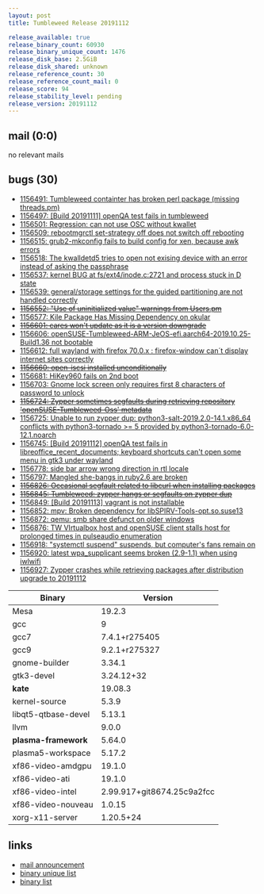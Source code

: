 ```yaml
---
layout: post
title: Tumbleweed Release 20191112

release_available: true
release_binary_count: 60930
release_binary_unique_count: 1476
release_disk_base: 2.5GiB
release_disk_shared: unknown
release_reference_count: 30
release_reference_count_mail: 0
release_score: 94
release_stability_level: pending
release_version: 20191112
---
```


## mail (0:0)

no relevant mails

## bugs (30)

<!--more-->

- [1156491: Tumbleweed containter has broken perl package (missing threads.pm)](https://bugzilla.opensuse.org/show_bug.cgi?id=1156491)
- [1156497: \[Build 20191111\] openQA test fails in tumbleweed](https://bugzilla.opensuse.org/show_bug.cgi?id=1156497)
- [1156501: Regression: can not use OSC without kwallet](https://bugzilla.opensuse.org/show_bug.cgi?id=1156501)
- [1156509: rebootmgrctl set-strategy off does not switch off rebooting](https://bugzilla.opensuse.org/show_bug.cgi?id=1156509)
- [1156515: grub2-mkconfig fails to build config for xen, because awk errors](https://bugzilla.opensuse.org/show_bug.cgi?id=1156515)
- [1156518: The kwalldetd5 tries to open not exising device with an error instead of asking the passphrase](https://bugzilla.opensuse.org/show_bug.cgi?id=1156518)
- [1156537: kernel BUG at fs/ext4/inode.c:2721 and process stuck in D state](https://bugzilla.opensuse.org/show_bug.cgi?id=1156537)
- [1156539: general/storage settings for the guided partitioning are not handled correctly](https://bugzilla.opensuse.org/show_bug.cgi?id=1156539)
- ~~[1156552: "Use of uninitialized value" warnings from Users.pm](https://bugzilla.opensuse.org/show_bug.cgi?id=1156552)~~
- [1156577: Kile Package Has Missing Dependency on okular](https://bugzilla.opensuse.org/show_bug.cgi?id=1156577)
- ~~[1156601: cares won't update as it is a version downgrade](https://bugzilla.opensuse.org/show_bug.cgi?id=1156601)~~
- [1156606: openSUSE-Tumbleweed-ARM-JeOS-efi.aarch64-2019.10.25-Build1.36 not bootable](https://bugzilla.opensuse.org/show_bug.cgi?id=1156606)
- [1156612: full wayland with firefox 70.0.x : firefox-window can´t display internet sites correctly](https://bugzilla.opensuse.org/show_bug.cgi?id=1156612)
- ~~[1156660: open-iscsi installed unconditionally](https://bugzilla.opensuse.org/show_bug.cgi?id=1156660)~~
- [1156681: HiKey960 fails on 2nd boot](https://bugzilla.opensuse.org/show_bug.cgi?id=1156681)
- [1156703: Gnome lock screen only requires first 8 characters of password to unlock](https://bugzilla.opensuse.org/show_bug.cgi?id=1156703)
- ~~[1156724: Zypper sometimes segfaults during retrieving repository 'openSUSE-Tumbleweed-Oss' metadata](https://bugzilla.opensuse.org/show_bug.cgi?id=1156724)~~
- [1156725: Unable to run zypper dup: python3-salt-2019.2.0-14.1.x86_64 conflicts with python3-tornado >= 5 provided by python3-tornado-6.0-12.1.noarch](https://bugzilla.opensuse.org/show_bug.cgi?id=1156725)
- [1156745: \[Build 20191112\] openQA test fails in libreoffice_recent_documents; keyboard shortcuts can't open some menu in gtk3 under wayland](https://bugzilla.opensuse.org/show_bug.cgi?id=1156745)
- [1156778: side bar arrow wrong direction in rtl locale](https://bugzilla.opensuse.org/show_bug.cgi?id=1156778)
- [1156797: Mangled she-bangs in ruby2.6 are broken](https://bugzilla.opensuse.org/show_bug.cgi?id=1156797)
- ~~[1156826: Occasional segfault related to libcurl when installing packages](https://bugzilla.opensuse.org/show_bug.cgi?id=1156826)~~
- ~~[1156845: Tumbleweed: zypper hangs or segfaults on zypper dup](https://bugzilla.opensuse.org/show_bug.cgi?id=1156845)~~
- [1156849: \[Build 20191113\] vagrant is not installable](https://bugzilla.opensuse.org/show_bug.cgi?id=1156849)
- [1156852: mpv: Broken dependency for libSPIRV-Tools-opt.so.suse13](https://bugzilla.opensuse.org/show_bug.cgi?id=1156852)
- [1156872: qemu: smb share defunct on older windows](https://bugzilla.opensuse.org/show_bug.cgi?id=1156872)
- [1156876: TW VIrtualbox host and openSUSE client stalls host for prolonged times in pulseaudio enumeration](https://bugzilla.opensuse.org/show_bug.cgi?id=1156876)
- [1156918: "systemctl suspend" suspends, but computer's fans remain on](https://bugzilla.opensuse.org/show_bug.cgi?id=1156918)
- [1156920: latest wpa_supplicant seems broken (2.9-1.1) when using iwlwifi](https://bugzilla.opensuse.org/show_bug.cgi?id=1156920)
- [1156927: Zypper crashes while retrieving packages after distribution upgrade to 20191112](https://bugzilla.opensuse.org/show_bug.cgi?id=1156927)

Binary | Version
--- | ---
Mesa | 19.2.3
gcc | 9
gcc7 | 7.4.1+r275405
gcc9 | 9.2.1+r275327
gnome-builder | 3.34.1
gtk3-devel | 3.24.12+32
**kate** | 19.08.3
kernel-source | 5.3.9
libqt5-qtbase-devel | 5.13.1
llvm | 9.0.0
**plasma-framework** | 5.64.0
plasma5-workspace | 5.17.2
xf86-video-amdgpu | 19.1.0
xf86-video-ati | 19.1.0
xf86-video-intel | 2.99.917+git8674.25c9a2fcc
xf86-video-nouveau | 1.0.15
xorg-x11-server | 1.20.5+24

## links

- [mail announcement](https://lists.opensuse.org/opensuse-factory/2019-11/msg00227.html)
- [binary unique list](http://download.opensuse.org/history/20191112/rpm.unique.list)
- [binary list](http://download.opensuse.org/history/20191112/rpm.list)
